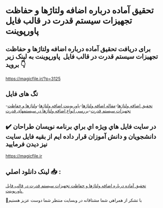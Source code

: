# تحقیق آماده درباره اضافه ولتاژها و حفاظت تجهیزات سیستم قدرت در قالب فایل  پاورپوینت

## برای دریافت تحقیق آماده درباره اضافه ولتاژها و حفاظت تجهیزات سیستم قدرت در قالب فایل  پاورپوینت به لینک زیر بروید 👇

https://magicfile.ir/?p=3125

## تگ های فایل

-[تحقیق اضافه ولتاژها](https://magicfile.ir/product/%d8%a7%d8%b6%d8%a7%d9%81%d9%87-%d9%88%d9%84%d8%aa%d8%a7%da%98%d9%87%d8%a7-%d9%88-%d8%ad%d9%81%d8%a7%d8%b8%d8%aa-%d8%aa%d8%ac%d9%87%db%8c%d8%b2%d8%a7%d8%aa-%d8%b3%db%8c%d8%b3%d8%aa%d9%85-%d9%82%d8%af%d8%b1%d8%aa-%d9%be%d8%a7%d9%88%d8%b1%d9%be%d9%88%db%8c%d9%86%d8%aa/)-[مقاله اضافه ولتاژها](https://magicfile.ir/product/%d8%a7%d8%b6%d8%a7%d9%81%d9%87-%d9%88%d9%84%d8%aa%d8%a7%da%98%d9%87%d8%a7-%d9%88-%d8%ad%d9%81%d8%a7%d8%b8%d8%aa-%d8%aa%d8%ac%d9%87%db%8c%d8%b2%d8%a7%d8%aa-%d8%b3%db%8c%d8%b3%d8%aa%d9%85-%d9%82%d8%af%d8%b1%d8%aa-%d9%be%d8%a7%d9%88%d8%b1%d9%be%d9%88%db%8c%d9%86%d8%aa/)-[پاورپوینت اضافه ولتاژها](https://magicfile.ir/product/%d8%a7%d8%b6%d8%a7%d9%81%d9%87-%d9%88%d9%84%d8%aa%d8%a7%da%98%d9%87%d8%a7-%d9%88-%d8%ad%d9%81%d8%a7%d8%b8%d8%aa-%d8%aa%d8%ac%d9%87%db%8c%d8%b2%d8%a7%d8%aa-%d8%b3%db%8c%d8%b3%d8%aa%d9%85-%d9%82%d8%af%d8%b1%d8%aa-%d9%be%d8%a7%d9%88%d8%b1%d9%be%d9%88%db%8c%d9%86%d8%aa/)-[ولتاژها و حفاظت تجهیزات سیستم قدرت](https://magicfile.ir/product/%d8%a7%d8%b6%d8%a7%d9%81%d9%87-%d9%88%d9%84%d8%aa%d8%a7%da%98%d9%87%d8%a7-%d9%88-%d8%ad%d9%81%d8%a7%d8%b8%d8%aa-%d8%aa%d8%ac%d9%87%db%8c%d8%b2%d8%a7%d8%aa-%d8%b3%db%8c%d8%b3%d8%aa%d9%85-%d9%82%d8%af%d8%b1%d8%aa-%d9%be%d8%a7%d9%88%d8%b1%d9%be%d9%88%db%8c%d9%86%d8%aa/)-[بررسی انواع اضافه ولتاژها در سیستمهای قدرت](https://magicfile.ir/product/%d8%a7%d8%b6%d8%a7%d9%81%d9%87-%d9%88%d9%84%d8%aa%d8%a7%da%98%d9%87%d8%a7-%d9%88-%d8%ad%d9%81%d8%a7%d8%b8%d8%aa-%d8%aa%d8%ac%d9%87%db%8c%d8%b2%d8%a7%d8%aa-%d8%b3%db%8c%d8%b3%d8%aa%d9%85-%d9%82%d8%af%d8%b1%d8%aa-%d9%be%d8%a7%d9%88%d8%b1%d9%be%d9%88%db%8c%d9%86%d8%aa/)

## ✔️ در سايت فايل هاي ويژه اي براي برنامه نويسان طراحان دانشجويان و دانش آموزان قرار داده ايم از بقيه فايل سايت نيز ديدن فرماييد

https://magicfile.ir


## لينک دانلود اصلي 📥 :

[تحقیق آماده درباره اضافه ولتاژها و حفاظت تجهیزات سیستم قدرت در قالب فایل  پاورپوینت](https://magicfile.ir/product/%d8%a7%d8%b6%d8%a7%d9%81%d9%87-%d9%88%d9%84%d8%aa%d8%a7%da%98%d9%87%d8%a7-%d9%88-%d8%ad%d9%81%d8%a7%d8%b8%d8%aa-%d8%aa%d8%ac%d9%87%db%8c%d8%b2%d8%a7%d8%aa-%d8%b3%db%8c%d8%b3%d8%aa%d9%85-%d9%82%d8%af%d8%b1%d8%aa-%d9%be%d8%a7%d9%88%d8%b1%d9%be%d9%88%db%8c%d9%86%d8%aa/) 


🙏با تشکر از همراهي شما مشتاقانه در وبسایت منتظر شما دوست عزیز هستیم

